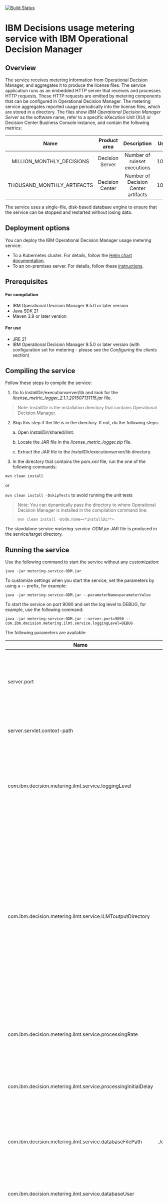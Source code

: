 [![Build Status](https://travis-ci.org/ODMDev/decisions-metering.svg?branch=master)](https://travis-ci.org/ODMDev/decisions-metering)

# IBM Decisions usage metering service with IBM Operational Decision Manager

## Overview

The service receives metering information from Operational Decision Manager, and aggregates it to produce the license files.
The service application runs as an embedded HTTP server that receives and processes HTTP requests. These HTTP requests are emitted by metering components that can be configured in Operational Decision Manager.
The metering service aggregates reported usage periodically into the license files, which are stored in a directory.
The files show *IBM Operational Decision Manager Server* as the software name, refer to a specific eXecution Unit (XU) or Decision Center Business Console instance, and contain the following metrics:

Name | Product area | Description | Unit
:-: | :-: | :-: | :-:
MILLION_MONTHLY_DECISIONS | Decision Server | Number of ruleset executions | 10^6
THOUSAND_MONTHLY_ARTIFACTS | Decision Center | Number of Decision Center artifacts | 10^3

The service uses a single-file, disk-based database engine to ensure that the service can be stopped and restarted without losing data.

## Deployment options
You can deploy the IBM Operational Decision Manager usage metering service:
* To a Kubernetes cluster. For details, follow the [Helm chart documentation](charts/ibm-odm-metering/README.md).
* To an on-premises server. For details, follow these [instructions](#prerequisites).
  

## Prerequisites

#### For compilation
- IBM Operational Decision Manager 9.5.0 or later version
- Java SDK 21
- Maven 3.9 or later version

#### For use
- JRE 21
- IBM Operational Decision Manager 9.5.0 or later version
(with configuration set for metering - please see the <i>Configuring the clients</i> section)

## Compiling the service

Follow these steps to compile the service:

1.	Go to *InstallDir*/executionserver/lib and look for the *license_metric_logger_2.1.1.201507131115.jar* file.

> Note: *InstallDir* is the installation directory that contains Operational Decision Manager.

2.	Skip this step if the file is in the directory. If not, do the following steps:
  
    a.	Open *InstallDir*/shared/ilmt.
  
    b.	Locate the JAR file in the *license_metric_logger.zip* file.
  
    c.	Extract the JAR file to the *InstallDir*/executionserver/lib directory.

4.	In the directory that contains the *pom.xml* file, run the one of the following commands:

```mvn clean install```

or 

```mvn clean install -DskipTests``` to avoid running the unit tests
 
> Note: You can dynamically pass the directory to where Operational Decision Manager is installed in the compilation command line:

> ```mvn clean install -Dodm.home=<*InstallDir*>```

The standalone service *metering-service-ODM.jar* JAR file is produced in the service/target directory.

## Running the service

Use the following command to start the service without any customization:

```java -jar metering-service-ODM.jar```

To customize settings when you start the service, set the parameters by using a **--** prefix, for example:

```java -jar metering-service-ODM.jar --parameterName=parameterValue```

To start the service on port 9090 and set the log level to DEBUG, for example, use the following command:

```java -jar metering-service-ODM.jar --server.port=9090 --com.ibm.decision.metering.ilmt.service.loggingLevel=DEBUG```

The following parameters are available:

Name | Default value | Description
--- | :-: | ---
server.port | 8888 | The HTTP port on which the service operates. You might have to change it to avoid a conflict.
server.servlet.context-path | / | The context root at which the service operates.
com.ibm.decision.metering.ilmt.service.loggingLevel	 | INFO | The log level that is used by the application. Possible values include ERROR, WARN, INFO, DEBUG, and TRACE.
com.ibm.decision.metering.ilmt.service.ILMToutputDirectory	 | ./ILMT_files | The directory where license files are stored. It must be either a relative path (starting with "./" or "../") or an absolute path (starting with "/"). It should correspond to a directory that is declared in the licence metric tool so that the directory is scanned. Do not use a temporary location.
com.ibm.decision.metering.ilmt.service.processingRate | 60000 | The rate in milliseconds at which usage is processed and written to the license files.
com.ibm.decision.metering.ilmt.service.processingInitialDelay | 60000 | The delay in milliseconds before the first processing occurs after the service is started.
com.ibm.decision.metering.ilmt.service.databaseFilePath	| ./decision_usage_metering.data | The file path of the database used by the service internally. Do not use a temporary location.
com.ibm.decision.metering.ilmt.service.databaseUser | decision | The user name of the database that is used by the service internally.
com.ibm.decision.metering.ilmt.service.databasePassword | decision_metering | The password of the database that is used by the service internally.

## Enabling HTTPS in ODM usage metering service

Add following parameters when running the service:

|Name  | Example value |Description  |
|--|--|--|
| server.ssl.key-store | classpath:keystore.p12 | Store the key store that contains the SSL certificate in the classpath. |
| server.ssl.key-store-password | password | The password used to access the key store. |
| server.ssl.key-store-type | pkcs12 | The type of the key store (JKS or PKCS12). |
| server.ssl.key-alias | tomcat | The alias that identifies the key in the key store. |
| server.ssl.key-password | password | The password used to access the key in the key store. |

To start the service on HTTPS, for example, use the following command:

```java -jar metering-service-ODM.jar --server.port=8443 --server.ssl.key.store=classpath:keystore.p12 --server.ssl.key-store-password=password --server.ssl.key-store-type=pkcs12 --server.ssl.key-alias=tomcat --server.ssl.key-password=password```

## Configuring the clients

### Decision Server

On WebSphere, JBoss, and Weblogic application servers, each eXecution Unit (XU) deployed instance must be configured for metering.
On Liberty and Tomcat application servers, each HTDS and DecisionRunner deployed instances must be configured for metering, as well as custom-made applications that use J2SE Rule Sessions.
See [Setting up Decision Server to integrate the metering service](topics/dssetup.md).

### Decision Center

Each Decision Center Business Console deployed instance must be configured for metering.
See [Setting up Decision Center to integrate the metering service](topics/dcsetup.md).

## Troubleshooting

To troubleshoot faulty behavior:

- Ensure there is no HTTP port conflict that can prevent the service from starting.
- Check that the service is responding to HTTP requests, for example, load the root server URL (by default ```http://localhost:8888/```) with a browser.
- Check that the service is accessible from the server environment where the clients are configured.
- Review the client configuration and make sure that the settings are correct.
- Enable low-level logging by using ```--com.ibm.decision.metering.ilmt.service.loggingLevel=TRACE```, and perform a few ruleset executions. The corresponding usage appears in the log after some time, depending on the configuration of the metering service.
- Monitor and check the content of the output directory of the license files to determine whether files are being created.
